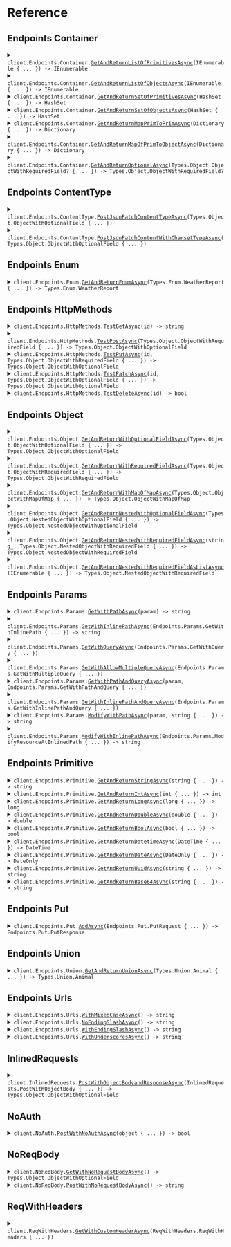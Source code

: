 # Reference
## Endpoints Container
<details><summary><code>client.Endpoints.Container.<a href="/src/SeedExhaustive/Endpoints/Container/ContainerClient.cs">GetAndReturnListOfPrimitivesAsync</a>(IEnumerable<string> { ... }) -> IEnumerable<string></code></summary>
<dl>
<dd>

#### 🔌 Usage

<dl>
<dd>

<dl>
<dd>

```csharp
await client.Endpoints.Container.GetAndReturnListOfPrimitivesAsync(
    new List<string>() { "string", "string" }
);
```
</dd>
</dl>
</dd>
</dl>

#### ⚙️ Parameters

<dl>
<dd>

<dl>
<dd>

**request:** `IEnumerable<string>` 
    
</dd>
</dl>
</dd>
</dl>


</dd>
</dl>
</details>

<details><summary><code>client.Endpoints.Container.<a href="/src/SeedExhaustive/Endpoints/Container/ContainerClient.cs">GetAndReturnListOfObjectsAsync</a>(IEnumerable<Types.Object.ObjectWithRequiredField> { ... }) -> IEnumerable<Types.Object.ObjectWithRequiredField></code></summary>
<dl>
<dd>

#### 🔌 Usage

<dl>
<dd>

<dl>
<dd>

```csharp
await client.Endpoints.Container.GetAndReturnListOfObjectsAsync(
    new List<ObjectWithRequiredField>()
    {
        new ObjectWithRequiredField { String = "string" },
        new ObjectWithRequiredField { String = "string" },
    }
);
```
</dd>
</dl>
</dd>
</dl>

#### ⚙️ Parameters

<dl>
<dd>

<dl>
<dd>

**request:** `IEnumerable<Types.Object.ObjectWithRequiredField>` 
    
</dd>
</dl>
</dd>
</dl>


</dd>
</dl>
</details>

<details><summary><code>client.Endpoints.Container.<a href="/src/SeedExhaustive/Endpoints/Container/ContainerClient.cs">GetAndReturnSetOfPrimitivesAsync</a>(HashSet<string> { ... }) -> HashSet<string></code></summary>
<dl>
<dd>

#### 🔌 Usage

<dl>
<dd>

<dl>
<dd>

```csharp
await client.Endpoints.Container.GetAndReturnSetOfPrimitivesAsync(
    new HashSet<string>() { "string" }
);
```
</dd>
</dl>
</dd>
</dl>

#### ⚙️ Parameters

<dl>
<dd>

<dl>
<dd>

**request:** `HashSet<string>` 
    
</dd>
</dl>
</dd>
</dl>


</dd>
</dl>
</details>

<details><summary><code>client.Endpoints.Container.<a href="/src/SeedExhaustive/Endpoints/Container/ContainerClient.cs">GetAndReturnSetOfObjectsAsync</a>(HashSet<Types.Object.ObjectWithRequiredField> { ... }) -> HashSet<Types.Object.ObjectWithRequiredField></code></summary>
<dl>
<dd>

#### 🔌 Usage

<dl>
<dd>

<dl>
<dd>

```csharp
await client.Endpoints.Container.GetAndReturnSetOfObjectsAsync(
    new HashSet<ObjectWithRequiredField>() { new ObjectWithRequiredField { String = "string" } }
);
```
</dd>
</dl>
</dd>
</dl>

#### ⚙️ Parameters

<dl>
<dd>

<dl>
<dd>

**request:** `HashSet<Types.Object.ObjectWithRequiredField>` 
    
</dd>
</dl>
</dd>
</dl>


</dd>
</dl>
</details>

<details><summary><code>client.Endpoints.Container.<a href="/src/SeedExhaustive/Endpoints/Container/ContainerClient.cs">GetAndReturnMapPrimToPrimAsync</a>(Dictionary<string, string> { ... }) -> Dictionary<string, string></code></summary>
<dl>
<dd>

#### 🔌 Usage

<dl>
<dd>

<dl>
<dd>

```csharp
await client.Endpoints.Container.GetAndReturnMapPrimToPrimAsync(
    new Dictionary<string, string>() { { "string", "string" } }
);
```
</dd>
</dl>
</dd>
</dl>

#### ⚙️ Parameters

<dl>
<dd>

<dl>
<dd>

**request:** `Dictionary<string, string>` 
    
</dd>
</dl>
</dd>
</dl>


</dd>
</dl>
</details>

<details><summary><code>client.Endpoints.Container.<a href="/src/SeedExhaustive/Endpoints/Container/ContainerClient.cs">GetAndReturnMapOfPrimToObjectAsync</a>(Dictionary<string, Types.Object.ObjectWithRequiredField> { ... }) -> Dictionary<string, Types.Object.ObjectWithRequiredField></code></summary>
<dl>
<dd>

#### 🔌 Usage

<dl>
<dd>

<dl>
<dd>

```csharp
await client.Endpoints.Container.GetAndReturnMapOfPrimToObjectAsync(
    new Dictionary<string, ObjectWithRequiredField>()
    {
        {
            "string",
            new ObjectWithRequiredField { String = "string" }
        },
    }
);
```
</dd>
</dl>
</dd>
</dl>

#### ⚙️ Parameters

<dl>
<dd>

<dl>
<dd>

**request:** `Dictionary<string, Types.Object.ObjectWithRequiredField>` 
    
</dd>
</dl>
</dd>
</dl>


</dd>
</dl>
</details>

<details><summary><code>client.Endpoints.Container.<a href="/src/SeedExhaustive/Endpoints/Container/ContainerClient.cs">GetAndReturnOptionalAsync</a>(Types.Object.ObjectWithRequiredField? { ... }) -> Types.Object.ObjectWithRequiredField?</code></summary>
<dl>
<dd>

#### 🔌 Usage

<dl>
<dd>

<dl>
<dd>

```csharp
await client.Endpoints.Container.GetAndReturnOptionalAsync(
    new ObjectWithRequiredField { String = "string" }
);
```
</dd>
</dl>
</dd>
</dl>

#### ⚙️ Parameters

<dl>
<dd>

<dl>
<dd>

**request:** `Types.Object.ObjectWithRequiredField?` 
    
</dd>
</dl>
</dd>
</dl>


</dd>
</dl>
</details>

## Endpoints ContentType
<details><summary><code>client.Endpoints.ContentType.<a href="/src/SeedExhaustive/Endpoints/ContentType/ContentTypeClient.cs">PostJsonPatchContentTypeAsync</a>(Types.Object.ObjectWithOptionalField { ... })</code></summary>
<dl>
<dd>

#### 🔌 Usage

<dl>
<dd>

<dl>
<dd>

```csharp
await client.Endpoints.ContentType.PostJsonPatchContentTypeAsync(
    new ObjectWithOptionalField
    {
        String = "string",
        Integer = 1,
        Long = 1000000,
        Double = 1.1,
        Bool = true,
        Datetime = new DateTime(2024, 01, 15, 09, 30, 00, 000),
        Date = new DateOnly(2023, 1, 15),
        Uuid = "d5e9c84f-c2b2-4bf4-b4b0-7ffd7a9ffc32",
        Base64 = "SGVsbG8gd29ybGQh",
        List = new List<string>() { "list", "list" },
        Set = new HashSet<string>() { "set" },
        Map = new Dictionary<int, string>() { { 1, "map" } },
        Bigint = "1000000",
    }
);
```
</dd>
</dl>
</dd>
</dl>

#### ⚙️ Parameters

<dl>
<dd>

<dl>
<dd>

**request:** `Types.Object.ObjectWithOptionalField` 
    
</dd>
</dl>
</dd>
</dl>


</dd>
</dl>
</details>

<details><summary><code>client.Endpoints.ContentType.<a href="/src/SeedExhaustive/Endpoints/ContentType/ContentTypeClient.cs">PostJsonPatchContentWithCharsetTypeAsync</a>(Types.Object.ObjectWithOptionalField { ... })</code></summary>
<dl>
<dd>

#### 🔌 Usage

<dl>
<dd>

<dl>
<dd>

```csharp
await client.Endpoints.ContentType.PostJsonPatchContentWithCharsetTypeAsync(
    new ObjectWithOptionalField
    {
        String = "string",
        Integer = 1,
        Long = 1000000,
        Double = 1.1,
        Bool = true,
        Datetime = new DateTime(2024, 01, 15, 09, 30, 00, 000),
        Date = new DateOnly(2023, 1, 15),
        Uuid = "d5e9c84f-c2b2-4bf4-b4b0-7ffd7a9ffc32",
        Base64 = "SGVsbG8gd29ybGQh",
        List = new List<string>() { "list", "list" },
        Set = new HashSet<string>() { "set" },
        Map = new Dictionary<int, string>() { { 1, "map" } },
        Bigint = "1000000",
    }
);
```
</dd>
</dl>
</dd>
</dl>

#### ⚙️ Parameters

<dl>
<dd>

<dl>
<dd>

**request:** `Types.Object.ObjectWithOptionalField` 
    
</dd>
</dl>
</dd>
</dl>


</dd>
</dl>
</details>

## Endpoints Enum
<details><summary><code>client.Endpoints.Enum.<a href="/src/SeedExhaustive/Endpoints/Enum/EnumClient.cs">GetAndReturnEnumAsync</a>(Types.Enum.WeatherReport { ... }) -> Types.Enum.WeatherReport</code></summary>
<dl>
<dd>

#### 🔌 Usage

<dl>
<dd>

<dl>
<dd>

```csharp
await client.Endpoints.Enum.GetAndReturnEnumAsync(WeatherReport.Sunny);
```
</dd>
</dl>
</dd>
</dl>

#### ⚙️ Parameters

<dl>
<dd>

<dl>
<dd>

**request:** `Types.Enum.WeatherReport` 
    
</dd>
</dl>
</dd>
</dl>


</dd>
</dl>
</details>

## Endpoints HttpMethods
<details><summary><code>client.Endpoints.HttpMethods.<a href="/src/SeedExhaustive/Endpoints/HttpMethods/HttpMethodsClient.cs">TestGetAsync</a>(id) -> string</code></summary>
<dl>
<dd>

#### 🔌 Usage

<dl>
<dd>

<dl>
<dd>

```csharp
await client.Endpoints.HttpMethods.TestGetAsync("id");
```
</dd>
</dl>
</dd>
</dl>

#### ⚙️ Parameters

<dl>
<dd>

<dl>
<dd>

**id:** `string` 
    
</dd>
</dl>
</dd>
</dl>


</dd>
</dl>
</details>

<details><summary><code>client.Endpoints.HttpMethods.<a href="/src/SeedExhaustive/Endpoints/HttpMethods/HttpMethodsClient.cs">TestPostAsync</a>(Types.Object.ObjectWithRequiredField { ... }) -> Types.Object.ObjectWithOptionalField</code></summary>
<dl>
<dd>

#### 🔌 Usage

<dl>
<dd>

<dl>
<dd>

```csharp
await client.Endpoints.HttpMethods.TestPostAsync(new ObjectWithRequiredField { String = "string" });
```
</dd>
</dl>
</dd>
</dl>

#### ⚙️ Parameters

<dl>
<dd>

<dl>
<dd>

**request:** `Types.Object.ObjectWithRequiredField` 
    
</dd>
</dl>
</dd>
</dl>


</dd>
</dl>
</details>

<details><summary><code>client.Endpoints.HttpMethods.<a href="/src/SeedExhaustive/Endpoints/HttpMethods/HttpMethodsClient.cs">TestPutAsync</a>(id, Types.Object.ObjectWithRequiredField { ... }) -> Types.Object.ObjectWithOptionalField</code></summary>
<dl>
<dd>

#### 🔌 Usage

<dl>
<dd>

<dl>
<dd>

```csharp
await client.Endpoints.HttpMethods.TestPutAsync(
    "id",
    new ObjectWithRequiredField { String = "string" }
);
```
</dd>
</dl>
</dd>
</dl>

#### ⚙️ Parameters

<dl>
<dd>

<dl>
<dd>

**id:** `string` 
    
</dd>
</dl>

<dl>
<dd>

**request:** `Types.Object.ObjectWithRequiredField` 
    
</dd>
</dl>
</dd>
</dl>


</dd>
</dl>
</details>

<details><summary><code>client.Endpoints.HttpMethods.<a href="/src/SeedExhaustive/Endpoints/HttpMethods/HttpMethodsClient.cs">TestPatchAsync</a>(id, Types.Object.ObjectWithOptionalField { ... }) -> Types.Object.ObjectWithOptionalField</code></summary>
<dl>
<dd>

#### 🔌 Usage

<dl>
<dd>

<dl>
<dd>

```csharp
await client.Endpoints.HttpMethods.TestPatchAsync(
    "id",
    new ObjectWithOptionalField
    {
        String = "string",
        Integer = 1,
        Long = 1000000,
        Double = 1.1,
        Bool = true,
        Datetime = new DateTime(2024, 01, 15, 09, 30, 00, 000),
        Date = new DateOnly(2023, 1, 15),
        Uuid = "d5e9c84f-c2b2-4bf4-b4b0-7ffd7a9ffc32",
        Base64 = "SGVsbG8gd29ybGQh",
        List = new List<string>() { "list", "list" },
        Set = new HashSet<string>() { "set" },
        Map = new Dictionary<int, string>() { { 1, "map" } },
        Bigint = "1000000",
    }
);
```
</dd>
</dl>
</dd>
</dl>

#### ⚙️ Parameters

<dl>
<dd>

<dl>
<dd>

**id:** `string` 
    
</dd>
</dl>

<dl>
<dd>

**request:** `Types.Object.ObjectWithOptionalField` 
    
</dd>
</dl>
</dd>
</dl>


</dd>
</dl>
</details>

<details><summary><code>client.Endpoints.HttpMethods.<a href="/src/SeedExhaustive/Endpoints/HttpMethods/HttpMethodsClient.cs">TestDeleteAsync</a>(id) -> bool</code></summary>
<dl>
<dd>

#### 🔌 Usage

<dl>
<dd>

<dl>
<dd>

```csharp
await client.Endpoints.HttpMethods.TestDeleteAsync("id");
```
</dd>
</dl>
</dd>
</dl>

#### ⚙️ Parameters

<dl>
<dd>

<dl>
<dd>

**id:** `string` 
    
</dd>
</dl>
</dd>
</dl>


</dd>
</dl>
</details>

## Endpoints Object
<details><summary><code>client.Endpoints.Object.<a href="/src/SeedExhaustive/Endpoints/Object/ObjectClient.cs">GetAndReturnWithOptionalFieldAsync</a>(Types.Object.ObjectWithOptionalField { ... }) -> Types.Object.ObjectWithOptionalField</code></summary>
<dl>
<dd>

#### 🔌 Usage

<dl>
<dd>

<dl>
<dd>

```csharp
await client.Endpoints.Object.GetAndReturnWithOptionalFieldAsync(
    new ObjectWithOptionalField
    {
        String = "string",
        Integer = 1,
        Long = 1000000,
        Double = 1.1,
        Bool = true,
        Datetime = new DateTime(2024, 01, 15, 09, 30, 00, 000),
        Date = new DateOnly(2023, 1, 15),
        Uuid = "d5e9c84f-c2b2-4bf4-b4b0-7ffd7a9ffc32",
        Base64 = "SGVsbG8gd29ybGQh",
        List = new List<string>() { "list", "list" },
        Set = new HashSet<string>() { "set" },
        Map = new Dictionary<int, string>() { { 1, "map" } },
        Bigint = "1000000",
    }
);
```
</dd>
</dl>
</dd>
</dl>

#### ⚙️ Parameters

<dl>
<dd>

<dl>
<dd>

**request:** `Types.Object.ObjectWithOptionalField` 
    
</dd>
</dl>
</dd>
</dl>


</dd>
</dl>
</details>

<details><summary><code>client.Endpoints.Object.<a href="/src/SeedExhaustive/Endpoints/Object/ObjectClient.cs">GetAndReturnWithRequiredFieldAsync</a>(Types.Object.ObjectWithRequiredField { ... }) -> Types.Object.ObjectWithRequiredField</code></summary>
<dl>
<dd>

#### 🔌 Usage

<dl>
<dd>

<dl>
<dd>

```csharp
await client.Endpoints.Object.GetAndReturnWithRequiredFieldAsync(
    new ObjectWithRequiredField { String = "string" }
);
```
</dd>
</dl>
</dd>
</dl>

#### ⚙️ Parameters

<dl>
<dd>

<dl>
<dd>

**request:** `Types.Object.ObjectWithRequiredField` 
    
</dd>
</dl>
</dd>
</dl>


</dd>
</dl>
</details>

<details><summary><code>client.Endpoints.Object.<a href="/src/SeedExhaustive/Endpoints/Object/ObjectClient.cs">GetAndReturnWithMapOfMapAsync</a>(Types.Object.ObjectWithMapOfMap { ... }) -> Types.Object.ObjectWithMapOfMap</code></summary>
<dl>
<dd>

#### 🔌 Usage

<dl>
<dd>

<dl>
<dd>

```csharp
await client.Endpoints.Object.GetAndReturnWithMapOfMapAsync(
    new ObjectWithMapOfMap
    {
        Map = new Dictionary<string, Dictionary<string, string>>()
        {
            {
                "map",
                new Dictionary<string, string>() { { "map", "map" } }
            },
        },
    }
);
```
</dd>
</dl>
</dd>
</dl>

#### ⚙️ Parameters

<dl>
<dd>

<dl>
<dd>

**request:** `Types.Object.ObjectWithMapOfMap` 
    
</dd>
</dl>
</dd>
</dl>


</dd>
</dl>
</details>

<details><summary><code>client.Endpoints.Object.<a href="/src/SeedExhaustive/Endpoints/Object/ObjectClient.cs">GetAndReturnNestedWithOptionalFieldAsync</a>(Types.Object.NestedObjectWithOptionalField { ... }) -> Types.Object.NestedObjectWithOptionalField</code></summary>
<dl>
<dd>

#### 🔌 Usage

<dl>
<dd>

<dl>
<dd>

```csharp
await client.Endpoints.Object.GetAndReturnNestedWithOptionalFieldAsync(
    new NestedObjectWithOptionalField
    {
        String = "string",
        NestedObject = new ObjectWithOptionalField
        {
            String = "string",
            Integer = 1,
            Long = 1000000,
            Double = 1.1,
            Bool = true,
            Datetime = new DateTime(2024, 01, 15, 09, 30, 00, 000),
            Date = new DateOnly(2023, 1, 15),
            Uuid = "d5e9c84f-c2b2-4bf4-b4b0-7ffd7a9ffc32",
            Base64 = "SGVsbG8gd29ybGQh",
            List = new List<string>() { "list", "list" },
            Set = new HashSet<string>() { "set" },
            Map = new Dictionary<int, string>() { { 1, "map" } },
            Bigint = "1000000",
        },
    }
);
```
</dd>
</dl>
</dd>
</dl>

#### ⚙️ Parameters

<dl>
<dd>

<dl>
<dd>

**request:** `Types.Object.NestedObjectWithOptionalField` 
    
</dd>
</dl>
</dd>
</dl>


</dd>
</dl>
</details>

<details><summary><code>client.Endpoints.Object.<a href="/src/SeedExhaustive/Endpoints/Object/ObjectClient.cs">GetAndReturnNestedWithRequiredFieldAsync</a>(string_, Types.Object.NestedObjectWithRequiredField { ... }) -> Types.Object.NestedObjectWithRequiredField</code></summary>
<dl>
<dd>

#### 🔌 Usage

<dl>
<dd>

<dl>
<dd>

```csharp
await client.Endpoints.Object.GetAndReturnNestedWithRequiredFieldAsync(
    "string",
    new NestedObjectWithRequiredField
    {
        String = "string",
        NestedObject = new ObjectWithOptionalField
        {
            String = "string",
            Integer = 1,
            Long = 1000000,
            Double = 1.1,
            Bool = true,
            Datetime = new DateTime(2024, 01, 15, 09, 30, 00, 000),
            Date = new DateOnly(2023, 1, 15),
            Uuid = "d5e9c84f-c2b2-4bf4-b4b0-7ffd7a9ffc32",
            Base64 = "SGVsbG8gd29ybGQh",
            List = new List<string>() { "list", "list" },
            Set = new HashSet<string>() { "set" },
            Map = new Dictionary<int, string>() { { 1, "map" } },
            Bigint = "1000000",
        },
    }
);
```
</dd>
</dl>
</dd>
</dl>

#### ⚙️ Parameters

<dl>
<dd>

<dl>
<dd>

**string_:** `string` 
    
</dd>
</dl>

<dl>
<dd>

**request:** `Types.Object.NestedObjectWithRequiredField` 
    
</dd>
</dl>
</dd>
</dl>


</dd>
</dl>
</details>

<details><summary><code>client.Endpoints.Object.<a href="/src/SeedExhaustive/Endpoints/Object/ObjectClient.cs">GetAndReturnNestedWithRequiredFieldAsListAsync</a>(IEnumerable<Types.Object.NestedObjectWithRequiredField> { ... }) -> Types.Object.NestedObjectWithRequiredField</code></summary>
<dl>
<dd>

#### 🔌 Usage

<dl>
<dd>

<dl>
<dd>

```csharp
await client.Endpoints.Object.GetAndReturnNestedWithRequiredFieldAsListAsync(
    new List<NestedObjectWithRequiredField>()
    {
        new NestedObjectWithRequiredField
        {
            String = "string",
            NestedObject = new ObjectWithOptionalField
            {
                String = "string",
                Integer = 1,
                Long = 1000000,
                Double = 1.1,
                Bool = true,
                Datetime = new DateTime(2024, 01, 15, 09, 30, 00, 000),
                Date = new DateOnly(2023, 1, 15),
                Uuid = "d5e9c84f-c2b2-4bf4-b4b0-7ffd7a9ffc32",
                Base64 = "SGVsbG8gd29ybGQh",
                List = new List<string>() { "list", "list" },
                Set = new HashSet<string>() { "set" },
                Map = new Dictionary<int, string>() { { 1, "map" } },
                Bigint = "1000000",
            },
        },
        new NestedObjectWithRequiredField
        {
            String = "string",
            NestedObject = new ObjectWithOptionalField
            {
                String = "string",
                Integer = 1,
                Long = 1000000,
                Double = 1.1,
                Bool = true,
                Datetime = new DateTime(2024, 01, 15, 09, 30, 00, 000),
                Date = new DateOnly(2023, 1, 15),
                Uuid = "d5e9c84f-c2b2-4bf4-b4b0-7ffd7a9ffc32",
                Base64 = "SGVsbG8gd29ybGQh",
                List = new List<string>() { "list", "list" },
                Set = new HashSet<string>() { "set" },
                Map = new Dictionary<int, string>() { { 1, "map" } },
                Bigint = "1000000",
            },
        },
    }
);
```
</dd>
</dl>
</dd>
</dl>

#### ⚙️ Parameters

<dl>
<dd>

<dl>
<dd>

**request:** `IEnumerable<Types.Object.NestedObjectWithRequiredField>` 
    
</dd>
</dl>
</dd>
</dl>


</dd>
</dl>
</details>

## Endpoints Params
<details><summary><code>client.Endpoints.Params.<a href="/src/SeedExhaustive/Endpoints/Params/ParamsClient.cs">GetWithPathAsync</a>(param) -> string</code></summary>
<dl>
<dd>

#### 📝 Description

<dl>
<dd>

<dl>
<dd>

GET with path param
</dd>
</dl>
</dd>
</dl>

#### 🔌 Usage

<dl>
<dd>

<dl>
<dd>

```csharp
await client.Endpoints.Params.GetWithPathAsync("param");
```
</dd>
</dl>
</dd>
</dl>

#### ⚙️ Parameters

<dl>
<dd>

<dl>
<dd>

**param:** `string` 
    
</dd>
</dl>
</dd>
</dl>


</dd>
</dl>
</details>

<details><summary><code>client.Endpoints.Params.<a href="/src/SeedExhaustive/Endpoints/Params/ParamsClient.cs">GetWithInlinePathAsync</a>(Endpoints.Params.GetWithInlinePath { ... }) -> string</code></summary>
<dl>
<dd>

#### 📝 Description

<dl>
<dd>

<dl>
<dd>

GET with path param
</dd>
</dl>
</dd>
</dl>

#### 🔌 Usage

<dl>
<dd>

<dl>
<dd>

```csharp
await client.Endpoints.Params.GetWithInlinePathAsync(new GetWithInlinePath { Param = "param" });
```
</dd>
</dl>
</dd>
</dl>

#### ⚙️ Parameters

<dl>
<dd>

<dl>
<dd>

**request:** `Endpoints.Params.GetWithInlinePath` 
    
</dd>
</dl>
</dd>
</dl>


</dd>
</dl>
</details>

<details><summary><code>client.Endpoints.Params.<a href="/src/SeedExhaustive/Endpoints/Params/ParamsClient.cs">GetWithQueryAsync</a>(Endpoints.Params.GetWithQuery { ... })</code></summary>
<dl>
<dd>

#### 📝 Description

<dl>
<dd>

<dl>
<dd>

GET with query param
</dd>
</dl>
</dd>
</dl>

#### 🔌 Usage

<dl>
<dd>

<dl>
<dd>

```csharp
await client.Endpoints.Params.GetWithQueryAsync(new GetWithQuery { Query = "query", Number = 1 });
```
</dd>
</dl>
</dd>
</dl>

#### ⚙️ Parameters

<dl>
<dd>

<dl>
<dd>

**request:** `Endpoints.Params.GetWithQuery` 
    
</dd>
</dl>
</dd>
</dl>


</dd>
</dl>
</details>

<details><summary><code>client.Endpoints.Params.<a href="/src/SeedExhaustive/Endpoints/Params/ParamsClient.cs">GetWithAllowMultipleQueryAsync</a>(Endpoints.Params.GetWithMultipleQuery { ... })</code></summary>
<dl>
<dd>

#### 📝 Description

<dl>
<dd>

<dl>
<dd>

GET with multiple of same query param
</dd>
</dl>
</dd>
</dl>

#### 🔌 Usage

<dl>
<dd>

<dl>
<dd>

```csharp
await client.Endpoints.Params.GetWithAllowMultipleQueryAsync(
    new GetWithMultipleQuery { Query = ["query"], Number = [1] }
);
```
</dd>
</dl>
</dd>
</dl>

#### ⚙️ Parameters

<dl>
<dd>

<dl>
<dd>

**request:** `Endpoints.Params.GetWithMultipleQuery` 
    
</dd>
</dl>
</dd>
</dl>


</dd>
</dl>
</details>

<details><summary><code>client.Endpoints.Params.<a href="/src/SeedExhaustive/Endpoints/Params/ParamsClient.cs">GetWithPathAndQueryAsync</a>(param, Endpoints.Params.GetWithPathAndQuery { ... })</code></summary>
<dl>
<dd>

#### 📝 Description

<dl>
<dd>

<dl>
<dd>

GET with path and query params
</dd>
</dl>
</dd>
</dl>

#### 🔌 Usage

<dl>
<dd>

<dl>
<dd>

```csharp
await client.Endpoints.Params.GetWithPathAndQueryAsync(
    "param",
    new GetWithPathAndQuery { Query = "query" }
);
```
</dd>
</dl>
</dd>
</dl>

#### ⚙️ Parameters

<dl>
<dd>

<dl>
<dd>

**param:** `string` 
    
</dd>
</dl>

<dl>
<dd>

**request:** `Endpoints.Params.GetWithPathAndQuery` 
    
</dd>
</dl>
</dd>
</dl>


</dd>
</dl>
</details>

<details><summary><code>client.Endpoints.Params.<a href="/src/SeedExhaustive/Endpoints/Params/ParamsClient.cs">GetWithInlinePathAndQueryAsync</a>(Endpoints.Params.GetWithInlinePathAndQuery { ... })</code></summary>
<dl>
<dd>

#### 📝 Description

<dl>
<dd>

<dl>
<dd>

GET with path and query params
</dd>
</dl>
</dd>
</dl>

#### 🔌 Usage

<dl>
<dd>

<dl>
<dd>

```csharp
await client.Endpoints.Params.GetWithInlinePathAndQueryAsync(
    new GetWithInlinePathAndQuery { Param = "param", Query = "query" }
);
```
</dd>
</dl>
</dd>
</dl>

#### ⚙️ Parameters

<dl>
<dd>

<dl>
<dd>

**request:** `Endpoints.Params.GetWithInlinePathAndQuery` 
    
</dd>
</dl>
</dd>
</dl>


</dd>
</dl>
</details>

<details><summary><code>client.Endpoints.Params.<a href="/src/SeedExhaustive/Endpoints/Params/ParamsClient.cs">ModifyWithPathAsync</a>(param, string { ... }) -> string</code></summary>
<dl>
<dd>

#### 📝 Description

<dl>
<dd>

<dl>
<dd>

PUT to update with path param
</dd>
</dl>
</dd>
</dl>

#### 🔌 Usage

<dl>
<dd>

<dl>
<dd>

```csharp
await client.Endpoints.Params.ModifyWithPathAsync("param", "string");
```
</dd>
</dl>
</dd>
</dl>

#### ⚙️ Parameters

<dl>
<dd>

<dl>
<dd>

**param:** `string` 
    
</dd>
</dl>

<dl>
<dd>

**request:** `string` 
    
</dd>
</dl>
</dd>
</dl>


</dd>
</dl>
</details>

<details><summary><code>client.Endpoints.Params.<a href="/src/SeedExhaustive/Endpoints/Params/ParamsClient.cs">ModifyWithInlinePathAsync</a>(Endpoints.Params.ModifyResourceAtInlinedPath { ... }) -> string</code></summary>
<dl>
<dd>

#### 📝 Description

<dl>
<dd>

<dl>
<dd>

PUT to update with path param
</dd>
</dl>
</dd>
</dl>

#### 🔌 Usage

<dl>
<dd>

<dl>
<dd>

```csharp
await client.Endpoints.Params.ModifyWithInlinePathAsync(
    new ModifyResourceAtInlinedPath { Param = "param", Body = "string" }
);
```
</dd>
</dl>
</dd>
</dl>

#### ⚙️ Parameters

<dl>
<dd>

<dl>
<dd>

**request:** `Endpoints.Params.ModifyResourceAtInlinedPath` 
    
</dd>
</dl>
</dd>
</dl>


</dd>
</dl>
</details>

## Endpoints Primitive
<details><summary><code>client.Endpoints.Primitive.<a href="/src/SeedExhaustive/Endpoints/Primitive/PrimitiveClient.cs">GetAndReturnStringAsync</a>(string { ... }) -> string</code></summary>
<dl>
<dd>

#### 🔌 Usage

<dl>
<dd>

<dl>
<dd>

```csharp
await client.Endpoints.Primitive.GetAndReturnStringAsync("string");
```
</dd>
</dl>
</dd>
</dl>

#### ⚙️ Parameters

<dl>
<dd>

<dl>
<dd>

**request:** `string` 
    
</dd>
</dl>
</dd>
</dl>


</dd>
</dl>
</details>

<details><summary><code>client.Endpoints.Primitive.<a href="/src/SeedExhaustive/Endpoints/Primitive/PrimitiveClient.cs">GetAndReturnIntAsync</a>(int { ... }) -> int</code></summary>
<dl>
<dd>

#### 🔌 Usage

<dl>
<dd>

<dl>
<dd>

```csharp
await client.Endpoints.Primitive.GetAndReturnIntAsync(1);
```
</dd>
</dl>
</dd>
</dl>

#### ⚙️ Parameters

<dl>
<dd>

<dl>
<dd>

**request:** `int` 
    
</dd>
</dl>
</dd>
</dl>


</dd>
</dl>
</details>

<details><summary><code>client.Endpoints.Primitive.<a href="/src/SeedExhaustive/Endpoints/Primitive/PrimitiveClient.cs">GetAndReturnLongAsync</a>(long { ... }) -> long</code></summary>
<dl>
<dd>

#### 🔌 Usage

<dl>
<dd>

<dl>
<dd>

```csharp
await client.Endpoints.Primitive.GetAndReturnLongAsync(1000000);
```
</dd>
</dl>
</dd>
</dl>

#### ⚙️ Parameters

<dl>
<dd>

<dl>
<dd>

**request:** `long` 
    
</dd>
</dl>
</dd>
</dl>


</dd>
</dl>
</details>

<details><summary><code>client.Endpoints.Primitive.<a href="/src/SeedExhaustive/Endpoints/Primitive/PrimitiveClient.cs">GetAndReturnDoubleAsync</a>(double { ... }) -> double</code></summary>
<dl>
<dd>

#### 🔌 Usage

<dl>
<dd>

<dl>
<dd>

```csharp
await client.Endpoints.Primitive.GetAndReturnDoubleAsync(1.1);
```
</dd>
</dl>
</dd>
</dl>

#### ⚙️ Parameters

<dl>
<dd>

<dl>
<dd>

**request:** `double` 
    
</dd>
</dl>
</dd>
</dl>


</dd>
</dl>
</details>

<details><summary><code>client.Endpoints.Primitive.<a href="/src/SeedExhaustive/Endpoints/Primitive/PrimitiveClient.cs">GetAndReturnBoolAsync</a>(bool { ... }) -> bool</code></summary>
<dl>
<dd>

#### 🔌 Usage

<dl>
<dd>

<dl>
<dd>

```csharp
await client.Endpoints.Primitive.GetAndReturnBoolAsync(true);
```
</dd>
</dl>
</dd>
</dl>

#### ⚙️ Parameters

<dl>
<dd>

<dl>
<dd>

**request:** `bool` 
    
</dd>
</dl>
</dd>
</dl>


</dd>
</dl>
</details>

<details><summary><code>client.Endpoints.Primitive.<a href="/src/SeedExhaustive/Endpoints/Primitive/PrimitiveClient.cs">GetAndReturnDatetimeAsync</a>(DateTime { ... }) -> DateTime</code></summary>
<dl>
<dd>

#### 🔌 Usage

<dl>
<dd>

<dl>
<dd>

```csharp
await client.Endpoints.Primitive.GetAndReturnDatetimeAsync(
    new DateTime(2024, 01, 15, 09, 30, 00, 000)
);
```
</dd>
</dl>
</dd>
</dl>

#### ⚙️ Parameters

<dl>
<dd>

<dl>
<dd>

**request:** `DateTime` 
    
</dd>
</dl>
</dd>
</dl>


</dd>
</dl>
</details>

<details><summary><code>client.Endpoints.Primitive.<a href="/src/SeedExhaustive/Endpoints/Primitive/PrimitiveClient.cs">GetAndReturnDateAsync</a>(DateOnly { ... }) -> DateOnly</code></summary>
<dl>
<dd>

#### 🔌 Usage

<dl>
<dd>

<dl>
<dd>

```csharp
await client.Endpoints.Primitive.GetAndReturnDateAsync(new DateOnly(2023, 1, 15));
```
</dd>
</dl>
</dd>
</dl>

#### ⚙️ Parameters

<dl>
<dd>

<dl>
<dd>

**request:** `DateOnly` 
    
</dd>
</dl>
</dd>
</dl>


</dd>
</dl>
</details>

<details><summary><code>client.Endpoints.Primitive.<a href="/src/SeedExhaustive/Endpoints/Primitive/PrimitiveClient.cs">GetAndReturnUuidAsync</a>(string { ... }) -> string</code></summary>
<dl>
<dd>

#### 🔌 Usage

<dl>
<dd>

<dl>
<dd>

```csharp
await client.Endpoints.Primitive.GetAndReturnUuidAsync("d5e9c84f-c2b2-4bf4-b4b0-7ffd7a9ffc32");
```
</dd>
</dl>
</dd>
</dl>

#### ⚙️ Parameters

<dl>
<dd>

<dl>
<dd>

**request:** `string` 
    
</dd>
</dl>
</dd>
</dl>


</dd>
</dl>
</details>

<details><summary><code>client.Endpoints.Primitive.<a href="/src/SeedExhaustive/Endpoints/Primitive/PrimitiveClient.cs">GetAndReturnBase64Async</a>(string { ... }) -> string</code></summary>
<dl>
<dd>

#### 🔌 Usage

<dl>
<dd>

<dl>
<dd>

```csharp
await client.Endpoints.Primitive.GetAndReturnBase64Async("SGVsbG8gd29ybGQh");
```
</dd>
</dl>
</dd>
</dl>

#### ⚙️ Parameters

<dl>
<dd>

<dl>
<dd>

**request:** `string` 
    
</dd>
</dl>
</dd>
</dl>


</dd>
</dl>
</details>

## Endpoints Put
<details><summary><code>client.Endpoints.Put.<a href="/src/SeedExhaustive/Endpoints/Put/PutClient.cs">AddAsync</a>(Endpoints.Put.PutRequest { ... }) -> Endpoints.Put.PutResponse</code></summary>
<dl>
<dd>

#### 🔌 Usage

<dl>
<dd>

<dl>
<dd>

```csharp
await client.Endpoints.Put.AddAsync(new PutRequest { Id = "id" });
```
</dd>
</dl>
</dd>
</dl>

#### ⚙️ Parameters

<dl>
<dd>

<dl>
<dd>

**request:** `Endpoints.Put.PutRequest` 
    
</dd>
</dl>
</dd>
</dl>


</dd>
</dl>
</details>

## Endpoints Union
<details><summary><code>client.Endpoints.Union.<a href="/src/SeedExhaustive/Endpoints/Union/UnionClient.cs">GetAndReturnUnionAsync</a>(Types.Union.Animal { ... }) -> Types.Union.Animal</code></summary>
<dl>
<dd>

#### 🔌 Usage

<dl>
<dd>

<dl>
<dd>

```csharp
await client.Endpoints.Union.GetAndReturnUnionAsync(
    new Animal(new Animal.Dog(new Dog { Name = "name", LikesToWoof = true }))
);
```
</dd>
</dl>
</dd>
</dl>

#### ⚙️ Parameters

<dl>
<dd>

<dl>
<dd>

**request:** `Types.Union.Animal` 
    
</dd>
</dl>
</dd>
</dl>


</dd>
</dl>
</details>

## Endpoints Urls
<details><summary><code>client.Endpoints.Urls.<a href="/src/SeedExhaustive/Endpoints/Urls/UrlsClient.cs">WithMixedCaseAsync</a>() -> string</code></summary>
<dl>
<dd>

#### 🔌 Usage

<dl>
<dd>

<dl>
<dd>

```csharp
await client.Endpoints.Urls.WithMixedCaseAsync();
```
</dd>
</dl>
</dd>
</dl>


</dd>
</dl>
</details>

<details><summary><code>client.Endpoints.Urls.<a href="/src/SeedExhaustive/Endpoints/Urls/UrlsClient.cs">NoEndingSlashAsync</a>() -> string</code></summary>
<dl>
<dd>

#### 🔌 Usage

<dl>
<dd>

<dl>
<dd>

```csharp
await client.Endpoints.Urls.NoEndingSlashAsync();
```
</dd>
</dl>
</dd>
</dl>


</dd>
</dl>
</details>

<details><summary><code>client.Endpoints.Urls.<a href="/src/SeedExhaustive/Endpoints/Urls/UrlsClient.cs">WithEndingSlashAsync</a>() -> string</code></summary>
<dl>
<dd>

#### 🔌 Usage

<dl>
<dd>

<dl>
<dd>

```csharp
await client.Endpoints.Urls.WithEndingSlashAsync();
```
</dd>
</dl>
</dd>
</dl>


</dd>
</dl>
</details>

<details><summary><code>client.Endpoints.Urls.<a href="/src/SeedExhaustive/Endpoints/Urls/UrlsClient.cs">WithUnderscoresAsync</a>() -> string</code></summary>
<dl>
<dd>

#### 🔌 Usage

<dl>
<dd>

<dl>
<dd>

```csharp
await client.Endpoints.Urls.WithUnderscoresAsync();
```
</dd>
</dl>
</dd>
</dl>


</dd>
</dl>
</details>

## InlinedRequests
<details><summary><code>client.InlinedRequests.<a href="/src/SeedExhaustive/InlinedRequests/InlinedRequestsClient.cs">PostWithObjectBodyandResponseAsync</a>(InlinedRequests.PostWithObjectBody { ... }) -> Types.Object.ObjectWithOptionalField</code></summary>
<dl>
<dd>

#### 📝 Description

<dl>
<dd>

<dl>
<dd>

POST with custom object in request body, response is an object
</dd>
</dl>
</dd>
</dl>

#### 🔌 Usage

<dl>
<dd>

<dl>
<dd>

```csharp
await client.InlinedRequests.PostWithObjectBodyandResponseAsync(
    new PostWithObjectBody
    {
        String = "string",
        Integer = 1,
        NestedObject = new ObjectWithOptionalField
        {
            String = "string",
            Integer = 1,
            Long = 1000000,
            Double = 1.1,
            Bool = true,
            Datetime = new DateTime(2024, 01, 15, 09, 30, 00, 000),
            Date = new DateOnly(2023, 1, 15),
            Uuid = "d5e9c84f-c2b2-4bf4-b4b0-7ffd7a9ffc32",
            Base64 = "SGVsbG8gd29ybGQh",
            List = new List<string>() { "list", "list" },
            Set = new HashSet<string>() { "set" },
            Map = new Dictionary<int, string>() { { 1, "map" } },
            Bigint = "1000000",
        },
    }
);
```
</dd>
</dl>
</dd>
</dl>

#### ⚙️ Parameters

<dl>
<dd>

<dl>
<dd>

**request:** `InlinedRequests.PostWithObjectBody` 
    
</dd>
</dl>
</dd>
</dl>


</dd>
</dl>
</details>

## NoAuth
<details><summary><code>client.NoAuth.<a href="/src/SeedExhaustive/NoAuth/NoAuthClient.cs">PostWithNoAuthAsync</a>(object { ... }) -> bool</code></summary>
<dl>
<dd>

#### 📝 Description

<dl>
<dd>

<dl>
<dd>

POST request with no auth
</dd>
</dl>
</dd>
</dl>

#### 🔌 Usage

<dl>
<dd>

<dl>
<dd>

```csharp
await client.NoAuth.PostWithNoAuthAsync(new Dictionary<object, object?>() { { "key", "value" } });
```
</dd>
</dl>
</dd>
</dl>

#### ⚙️ Parameters

<dl>
<dd>

<dl>
<dd>

**request:** `object` 
    
</dd>
</dl>
</dd>
</dl>


</dd>
</dl>
</details>

## NoReqBody
<details><summary><code>client.NoReqBody.<a href="/src/SeedExhaustive/NoReqBody/NoReqBodyClient.cs">GetWithNoRequestBodyAsync</a>() -> Types.Object.ObjectWithOptionalField</code></summary>
<dl>
<dd>

#### 🔌 Usage

<dl>
<dd>

<dl>
<dd>

```csharp
await client.NoReqBody.GetWithNoRequestBodyAsync();
```
</dd>
</dl>
</dd>
</dl>


</dd>
</dl>
</details>

<details><summary><code>client.NoReqBody.<a href="/src/SeedExhaustive/NoReqBody/NoReqBodyClient.cs">PostWithNoRequestBodyAsync</a>() -> string</code></summary>
<dl>
<dd>

#### 🔌 Usage

<dl>
<dd>

<dl>
<dd>

```csharp
await client.NoReqBody.PostWithNoRequestBodyAsync();
```
</dd>
</dl>
</dd>
</dl>


</dd>
</dl>
</details>

## ReqWithHeaders
<details><summary><code>client.ReqWithHeaders.<a href="/src/SeedExhaustive/ReqWithHeaders/ReqWithHeadersClient.cs">GetWithCustomHeaderAsync</a>(ReqWithHeaders.ReqWithHeaders { ... })</code></summary>
<dl>
<dd>

#### 🔌 Usage

<dl>
<dd>

<dl>
<dd>

```csharp
await client.ReqWithHeaders.GetWithCustomHeaderAsync(
    new ReqWithHeaders
    {
        XTestEndpointHeader = "X-TEST-ENDPOINT-HEADER",
        XTestServiceHeader = "X-TEST-SERVICE-HEADER",
        Body = "string",
    }
);
```
</dd>
</dl>
</dd>
</dl>

#### ⚙️ Parameters

<dl>
<dd>

<dl>
<dd>

**request:** `ReqWithHeaders.ReqWithHeaders` 
    
</dd>
</dl>
</dd>
</dl>


</dd>
</dl>
</details>
